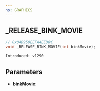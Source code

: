 ```yaml
---
ns: GRAPHICS
---
```

## _RELEASE_BINK_MOVIE

```c
// 0x04D950EEFA4EED8C
void _RELEASE_BINK_MOVIE(int binkMovie);
```

```
Introduced: v1290
```

## Parameters
* **binkMovie**:

